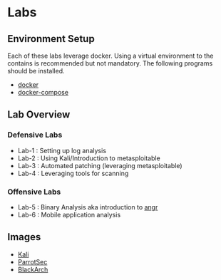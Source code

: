 # Labs

## Environment Setup
Each of these labs leverage docker. Using a virtual environment to the contains is recommended but not mandatory. The following programs should be installed.
- [docker](https://docs.docker.com/get-docker/)
- [docker-compose](https://docs.docker.com/compose/install/)

## Lab Overview
### Defensive Labs
- Lab-1 : Setting up log analysis
- Lab-2 : Using Kali/Introduction to metasploitable
- Lab-3 : Automated patching (leveraging metasploitable)
- Lab-4 : Leveraging tools for scanning 

### Offensive Labs
- Lab-5 : Binary Analysis aka introduction to [angr](https://angr.io/)
- Lab-6 : Mobile application analysis

## Images
- [Kali](https://www.kali.org/get-kali/#kali-platforms)
- [ParrotSec](https://www.parrotsec.org/download/)
- [BlackArch](https://blackarch.org/downloads.html)
